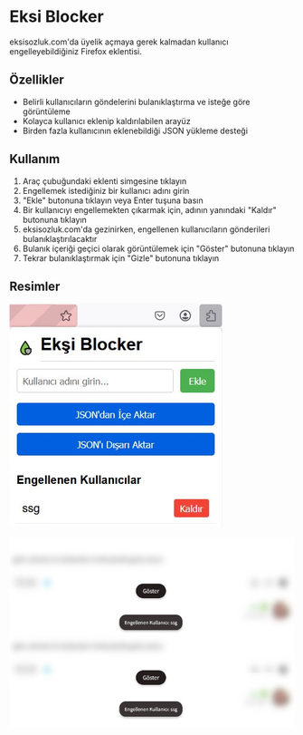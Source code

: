 # Eksi Blocker

eksisozluk.com'da üyelik açmaya gerek kalmadan kullanıcı engelleyebildiğiniz Firefox eklentisi.

## Özellikler

- Belirli kullanıcıların göndelerini bulanıklaştırma ve isteğe göre görüntüleme
- Kolayca kullanıcı eklenip kaldırılabilen arayüz
- Birden fazla kullanıcının eklenebildiği JSON yükleme desteği

## Kullanım

1. Araç çubuğundaki eklenti simgesine tıklayın  
2. Engellemek istediğiniz bir kullanıcı adını girin  
3. "Ekle" butonuna tıklayın veya Enter tuşuna basın  
4. Bir kullanıcıyı engellemekten çıkarmak için, adının yanındaki "Kaldır" butonuna tıklayın  
5. eksisozluk.com'da gezinirken, engellenen kullanıcıların gönderileri bulanıklaştırılacaktır  
6. Bulanık içeriği geçici olarak görüntülemek için "Göster" butonuna tıklayın  
7. Tekrar bulanıklaştırmak için "Gizle" butonuna tıklayın  

## Resimler

![Popup Ekranı](docs/images/popup.jpg)

![Engel Sonrası](docs/images/engel.jpg)